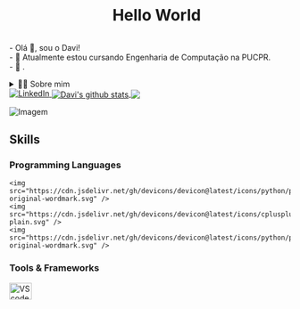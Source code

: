 <!DOCTYPE html>
<html lang="pt-BR">
<head>
    <meta charset="UTF-8">
    <meta name="viewport" content="width=device-width, initial-scale=1.0">
    <title>Hello World</title>
</head>
<body>

<!--título-->
<div id="user-content-toc">
    <ul align="center">
        <summary><h1 style="display: inline-block;">Hello World</h1></summary>
    </ul>
</div>

<!-- Presentation -->
<p>
    - Olá 👋, sou o Davi!<br>
    - 🌱 Atualmente estou cursando Engenharia de Computação na PUCPR.<br>
    - 🔭 .
</p>

<!-- Dropdown -->
<details>
    <summary>👨‍💻 Sobre mim</summary>
    <p>
        - 💬 Tenho 25 anos e atualmente moro em Curitiba. Tenho conhecimento com Python, Java e C++.<br>
        - ⚡ HObbyes.
    </p>
</details>

<!-- Links -->
<a href="https://br.linkedin.com/in/davi-augusto-0633b91a2">
    <img src="https://img.shields.io/badge/LinkedIn-0077B5?style=for-the-badge&logo=linkedin&logoColor=white" alt="LinkedIn">
</a>

<!-- GithubStats -->
<a href="https://github.com/davi-augusto-cardoso/github-readme-stats">
    <img align="center" src="https://github-readme-stats.vercel.app/api?username=davi-augusto-cardoso&show_icons=true&theme=tokyonight" alt="Davi's github stats" />
</a>
<a href="https://github.com/davi-augusto-cardoso/github-readme-stats">
    <img align="center" src="https://github-readme-stats.vercel.app/api/top-langs/?username=davi-augusto-cardoso&layout=compact&theme=night&hide_border=false" />
</a>

<!-- Portfolio -->

<!-- GIF -->
<p>
    <img align="center" src="https://github.com/davi-augusto-cardoso/davi-augusto-cardoso/assets/141890618/78823818-99c0-4136-9a4f-379c9f0978ec" alt="Imagem">
</p>

## Skills
<!-- Skills: Programming Languages -->
<div style="flex-basis: 48%;">
    <h3>Programming Languages</h3>
    
    <img src="https://cdn.jsdelivr.net/gh/devicons/devicon@latest/icons/python/python-original-wordmark.svg" />
    <img src="https://cdn.jsdelivr.net/gh/devicons/devicon@latest/icons/cplusplus/cplusplus-plain.svg" />
    <img src="https://cdn.jsdelivr.net/gh/devicons/devicon@latest/icons/python/python-original-wordmark.svg" />
          
          
</div>

<!-- Skills: Tools & Frameworks -->
<div style="flex-basis: 48%;">
    <h3>Tools & Frameworks</h3>
    <img align="center" alt="VScode" height="30" width="40" src="https://cdn.jsdelivr.net/gh/devicons/devicon/icons/vscode/vscode-original.svg">
</div>

</body>
</html>
